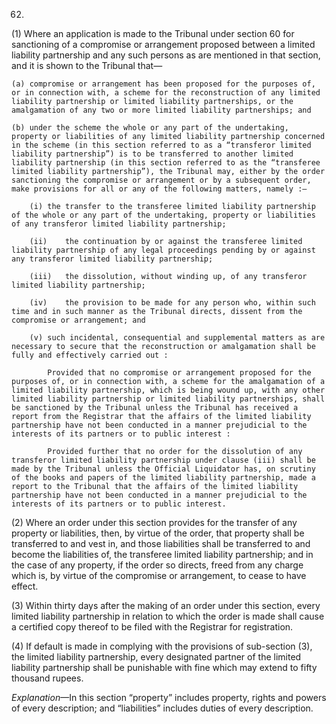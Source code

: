 62.
(1) Where an application is made to the Tribunal under section 60 for sanctioning of a compromise or arrangement proposed between a limited liability partnership and any such persons as are mentioned in that section, and it is shown to the Tribunal that—

    (a)	compromise or arrangement has been proposed for the purposes of, or in connection with, a scheme for the reconstruction of any limited liability partnership or limited liability partnerships, or the amalgamation of any two or more limited liability partnerships; and

    (b)	under the scheme the whole or any part of the undertaking, property or liabilities of any limited liability partnership concerned in the scheme (in this section referred to as a “transferor limited liability partnership”) is to be transferred to another limited liability partnership (in this section referred to as the “transferee limited liability partnership”), the Tribunal may, either by the order sanctioning the compromise or arrangement or by a subsequent order, make provisions for all or any of the following matters, namely :—

        (i)	the transfer to the transferee limited liability partnership of the whole or any part of the undertaking, property or liabilities of any transferor limited liability partnership;

        (ii)	the continuation by or against the transferee limited liability partnership of any legal proceedings pending by or against any transferor limited liability partnership;

        (iii)	the dissolution, without winding up, of any transferor limited liability partnership;

        (iv)	the provision to be made for any person who, within such time and in such manner as the Tribunal directs, dissent from the compromise or arrangement; and

        (v)	such incidental, consequential and supplemental matters as are necessary to secure that the reconstruction or amalgamation shall be fully and effectively carried out :

            Provided that no compromise or arrangement proposed for the purposes of, or in connection with, a scheme for the amalgamation of a limited liability partnership, which is being wound up, with any other limited liability partnership or limited liability partnerships, shall be sanctioned by the Tribunal unless the Tribunal has received a report from the Registrar that the affairs of the limited liability partnership have not been conducted in a manner prejudicial to the interests of its partners or to public interest :

            Provided further that no order for the dissolution of any transferor limited liability partnership under clause (iii) shall be made by the Tribunal unless the Official Liquidator has, on scrutiny of the books and papers of the limited liability partnership, made a report to the Tribunal that the affairs of the limited liability partnership have not been conducted in a manner prejudicial to the interests of its partners or to public interest.

(2) Where an order under this section provides for the transfer of any property or liabilities, then, by virtue of the order, that property shall be transferred to and vest in, and those liabilities shall be transferred to and become the liabilities of, the transferee limited liability partnership; and in the case of any property, if the order so directs, freed from any charge which is, by virtue of the compromise or arrangement, to cease to have effect.

(3) Within thirty days after the making of an order under this section, every limited liability partnership in relation to which the order is made shall cause a certified copy thereof to be filed with the Registrar for registration.

(4) If default is made in complying with the provisions of sub-section (3), the limited liability partnership, every designated partner of the limited liability partnership shall be punishable with fine which may extend to fifty thousand rupees.

  *Explanation*—In this section “property” includes property, rights and powers of every description; and “liabilities” includes duties of every description.
